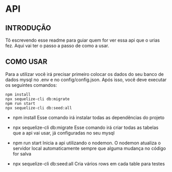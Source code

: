 # API

## INTRODUÇÃO

Tô escrevendo esse readme para guiar quem for ver essa api que o urias fez. Aqui vai 
ter o passo a passo de como a usar.

## COMO USAR

Para a utilizar você irá precisar primeiro colocar os dados do seu banco de dados 
mysql no .env e no config/config.json. Após isso, você deve executar os seguintes
comandos:
```
npm install
npx sequelize-cli db:migrate
npm run start
npx sequelize-cli db:seed:all
```
- npm install
Esse comando irá instalar todas as dependências do projeto

- npx sequelize-cli db:migrate
Esse comando irá criar todas as tabelas que a api vai usar, já configuradas no seu mysql

- npm run start
Inicia a api utilizando o nodemon. O nodemon atualiza o servidor local 
automaticamente sempre que alguma mudança no código for salva

- npx sequelize-cli db:seed:all
Cria vários rows em cada table para testes